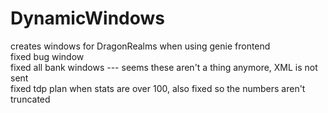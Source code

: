 # DynamicWindows
creates windows for DragonRealms when using genie frontend<br>
fixed bug window<br>
fixed all bank windows --- seems these aren't a thing anymore, XML is not sent<br>
fixed tdp plan when stats are over 100, also fixed so the numbers aren't truncated<br>
